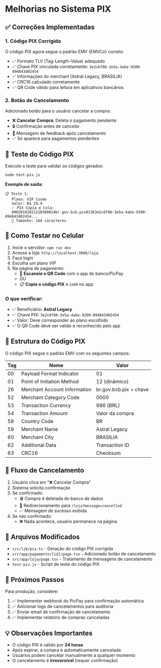 # Melhorias no Sistema PIX

## ✅ Correções Implementadas

### 1. **Código PIX Corrigido**
O código PIX agora segue o padrão EMV (EMVCo) correto:
- ✅ Formato TLV (Tag-Length-Value) adequado
- ✅ Chave PIX vinculada corretamente: `3e2c6f86-3e5a-4abe-9200-894843d02454`
- ✅ Informações do merchant (Astral Legacy, BRASILIA)
- ✅ CRC16 calculado corretamente
- ✅ QR Code válido para leitura em aplicativos bancários

### 2. **Botão de Cancelamento**
Adicionado botão para o usuário cancelar a compra:
- ❌ **Cancelar Compra**: Deleta o pagamento pendente
- 🔒 Confirmação antes de cancelar
- 📢 Mensagem de feedback após cancelamento
- ✅ Só aparece para pagamentos pendentes

## 🧪 Teste do Código PIX

Execute o teste para validar os códigos gerados:

```bash
node test-pix.js
```

**Exemplo de saída:**
```
📋 Teste 1:
   Plano: VIP Cosmo
   Valor: R$ 29.9
   ✅ PIX Copia e Cola:
   00020101021226580014br.gov.bcb.pix01363e2c6f86-3e5a-4abe-9200-894843d02454...
   📏 Tamanho: 164 caracteres
```

## 📱 Como Testar no Celular

1. Inicie o servidor: `npm run dev`
2. Acesse a loja: `http://localhost:3000/loja`
3. Faça login
4. Escolha um plano VIP
5. Na página de pagamento:
   - 📱 **Escaneie o QR Code** com o app do banco/PicPay
   - OU
   - 📋 **Copie o código PIX** e cole no app

### O que verificar:
- ✅ Beneficiário: **Astral Legacy**
- ✅ Chave PIX: `3e2c6f86-3e5a-4abe-9200-894843d02454`
- ✅ Valor: Deve corresponder ao plano escolhido
- ✅ O QR Code deve ser válido e reconhecido pelo app

## 🔧 Estrutura do Código PIX

O código PIX segue o padrão EMV com os seguintes campos:

| Tag | Nome | Valor |
|-----|------|-------|
| 00 | Payload Format Indicator | 01 |
| 01 | Point of Initiation Method | 12 (dinâmico) |
| 26 | Merchant Account Information | br.gov.bcb.pix + chave |
| 52 | Merchant Category Code | 0000 |
| 53 | Transaction Currency | 986 (BRL) |
| 54 | Transaction Amount | Valor da compra |
| 58 | Country Code | BR |
| 59 | Merchant Name | Astral Legacy |
| 60 | Merchant City | BRASILIA |
| 62 | Additional Data | Transaction ID |
| 63 | CRC16 | Checksum |

## 🎯 Fluxo de Cancelamento

1. Usuário clica em "❌ Cancelar Compra"
2. Sistema solicita confirmação
3. Se confirmado:
   - 🗑️ Compra é deletada do banco de dados
   - 🔄 Redirecionamento para `/loja?message=cancelled`
   - ✅ Mensagem de sucesso exibida
4. Se não confirmado:
   - ❌ Nada acontece, usuário permanece na página

## 📝 Arquivos Modificados

- `src/lib/pix.ts` - Geração do código PIX corrigida
- `src/app/pagamento/[id]/page.tsx` - Adicionado botão de cancelamento
- `src/app/loja/page.tsx` - Tratamento de mensagens de cancelamento
- `test-pix.js` - Script de teste do código PIX

## 🚀 Próximos Passos

Para produção, considere:
1. ✅ Implementar webhook do PicPay para confirmação automática
2. ✅ Adicionar logs de cancelamentos para auditoria
3. ✅ Enviar email de confirmação de cancelamento
4. ✅ Implementar relatório de compras canceladas

## 💡 Observações Importantes

- O código PIX é válido por **24 horas**
- Após expirar, a compra é automaticamente cancelada
- Usuários podem cancelar manualmente a qualquer momento
- O cancelamento é **irreversível** (requer confirmação)

